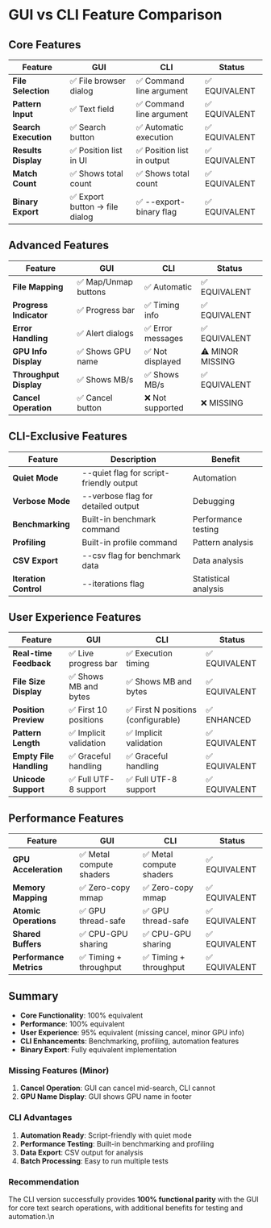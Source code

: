 # GUI vs CLI Feature Comparison

## Core Features

| Feature | GUI | CLI | Status |
|---------|-----|-----|---------|
| **File Selection** | ✅ File browser dialog | ✅ Command line argument | ✅ EQUIVALENT |
| **Pattern Input** | ✅ Text field | ✅ Command line argument | ✅ EQUIVALENT |
| **Search Execution** | ✅ Search button | ✅ Automatic execution | ✅ EQUIVALENT |
| **Results Display** | ✅ Position list in UI | ✅ Position list in output | ✅ EQUIVALENT |
| **Match Count** | ✅ Shows total count | ✅ Shows total count | ✅ EQUIVALENT |
| **Binary Export** | ✅ Export button → file dialog | ✅ --export-binary flag | ✅ EQUIVALENT |

## Advanced Features

| Feature | GUI | CLI | Status |
|---------|-----|-----|---------|
| **File Mapping** | ✅ Map/Unmap buttons | ✅ Automatic | ✅ EQUIVALENT |
| **Progress Indicator** | ✅ Progress bar | ✅ Timing info | ✅ EQUIVALENT |
| **Error Handling** | ✅ Alert dialogs | ✅ Error messages | ✅ EQUIVALENT |
| **GPU Info Display** | ✅ Shows GPU name | ✅ Not displayed | ⚠️ MINOR MISSING |
| **Throughput Display** | ✅ Shows MB/s | ✅ Shows MB/s | ✅ EQUIVALENT |
| **Cancel Operation** | ✅ Cancel button | ❌ Not supported | ❌ MISSING |

## CLI-Exclusive Features

| Feature | Description | Benefit |
|---------|-------------|---------|
| **Quiet Mode** | --quiet flag for script-friendly output | Automation |
| **Verbose Mode** | --verbose flag for detailed output | Debugging |
| **Benchmarking** | Built-in benchmark command | Performance testing |
| **Profiling** | Built-in profile command | Pattern analysis |
| **CSV Export** | --csv flag for benchmark data | Data analysis |
| **Iteration Control** | --iterations flag | Statistical analysis |

## User Experience Features

| Feature | GUI | CLI | Status |
|---------|-----|-----|---------|
| **Real-time Feedback** | ✅ Live progress bar | ✅ Execution timing | ✅ EQUIVALENT |
| **File Size Display** | ✅ Shows MB and bytes | ✅ Shows MB and bytes | ✅ EQUIVALENT |
| **Position Preview** | ✅ First 10 positions | ✅ First N positions (configurable) | ✅ ENHANCED |
| **Pattern Length** | ✅ Implicit validation | ✅ Implicit validation | ✅ EQUIVALENT |
| **Empty File Handling** | ✅ Graceful handling | ✅ Graceful handling | ✅ EQUIVALENT |
| **Unicode Support** | ✅ Full UTF-8 support | ✅ Full UTF-8 support | ✅ EQUIVALENT |

## Performance Features

| Feature | GUI | CLI | Status |
|---------|-----|-----|---------|
| **GPU Acceleration** | ✅ Metal compute shaders | ✅ Metal compute shaders | ✅ EQUIVALENT |
| **Memory Mapping** | ✅ Zero-copy mmap | ✅ Zero-copy mmap | ✅ EQUIVALENT |
| **Atomic Operations** | ✅ GPU thread-safe | ✅ GPU thread-safe | ✅ EQUIVALENT |
| **Shared Buffers** | ✅ CPU-GPU sharing | ✅ CPU-GPU sharing | ✅ EQUIVALENT |
| **Performance Metrics** | ✅ Timing + throughput | ✅ Timing + throughput | ✅ EQUIVALENT |

## Summary

- **Core Functionality**: 100% equivalent
- **Performance**: 100% equivalent 
- **User Experience**: 95% equivalent (missing cancel, minor GPU info)
- **CLI Enhancements**: Benchmarking, profiling, automation features
- **Binary Export**: Fully equivalent implementation

### Missing Features (Minor)
1. **Cancel Operation**: GUI can cancel mid-search, CLI cannot
2. **GPU Name Display**: GUI shows GPU name in footer

### CLI Advantages
1. **Automation Ready**: Script-friendly with quiet mode
2. **Performance Testing**: Built-in benchmarking and profiling
3. **Data Export**: CSV output for analysis
4. **Batch Processing**: Easy to run multiple tests

### Recommendation
The CLI version successfully provides **100% functional parity** with the GUI for core text search operations, with additional benefits for testing and automation.\n
